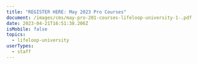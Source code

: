 ```yaml
---
title: "REGISTER HERE: May 2023 Pro Courses"
document: /images/cms/may-pro-201-courses-lifeloop-university-1-.pdf
date: 2023-04-21T16:51:38.206Z
isMobile: false
topics:
  - lifeloop-university
userTypes:
  - staff
---
```

